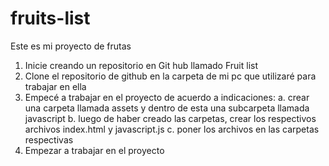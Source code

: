 # fruits-list
Este es mi proyecto de frutas
1. Inicie creando un repositorio en Git hub llamado Fruit list
2. Clone el repositorio de github en la carpeta de mi pc que utilizaré para trabajar en ella
3. Empecé a trabajar en el proyecto de acuerdo a indicaciones:
    a. crear una carpeta llamada assets y dentro de esta una subcarpeta llamada javascript
    b. luego de haber creado las carpetas, crear los respectivos archivos index.html y javascript.js
    c. poner los archivos en las carpetas respectivas
4. Empezar a trabajar en el proyecto
